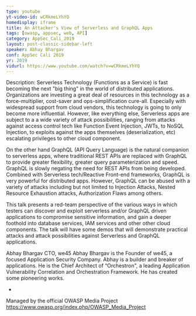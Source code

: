 ```yaml
---
type: youtube
yt-video-id: wCRkmeLYhYQ
homedisplay: iframe
title: An Attacker's View of Serverless and GraphQL Apps
tags: [owasp, appsec, web, API]
category: AppSec_Cali_2019
layout: post-classic-sidebar-left
speaker: Abhay Bhargav
conf: AppSec Cali 2019
yr: 2019
vidurl: https://www.youtube.com/watch?v=wCRkmeLYhYQ
---
```

Description: Serverless Technology (Functions as a Service) is fast becoming the next "big thing" in the world of distributed applications. Organizations are investing a great deal of resources in this technology as a force-multiplier, cost-saver and ops-simplification cure-all. Especially with widespread support from cloud vendors, this technology is going to only become more influential. However, like everything else, Serverless apps are subject to a a wide variety of attack possibilities, ranging from attacks against access control tech like Function Event Injection, JWTs, to NoSQL Injection, to exploits against the apps themselves (deserialization, etc) escalating privileges to other cloud component.

On the other hand GraphQL (API Query Language) is the natural companion to serverless apps, where traditional REST APIs are replaced with GraphQL to provide greater flexibility, greater query parameterization and speed. GraphQL is slowly negating the need for REST APIs from being developed. Combined with Serverless tech/Reactive Front-end frameworks, GraphQL is very powerful for distributed apps. However, GraphQL can be abused with a variety of attacks including but not limited to Injection Attacks, Nested Resource Exhaustion attacks, Authorization Flaws among others.




This talk presents a red-team perspective of the various ways in which testers can discover and exploit serverless and/or GraphQL driven applications to compromise sensitive information, and gain a deeper foothold into database services, IAM services and other other cloud components. The talk will have some demos that will demonstrate practical attacks and attack possibilities against Serverless and GraphQL applications.

Abhay Bhargav
CTO, we45
Abhay Bhargav is the Founder of we45, a focused Application Security Company. Abhay is a builder and breaker of applications. He is the Chief Architect of “Orchestron", a leading Application Vulnerability Correlation and Orchestration Framework. He has created some pioneering works.

-

Managed by the official OWASP Media Project https://www.owasp.org/index.php/OWASP_Media_Project
